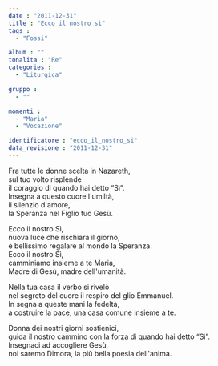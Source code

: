 ```yaml
---
date : "2011-12-31"
title : "Ecco il nostro sì"
tags : 
  - "Fossi"

album : ""
tonalita : "Re"
categories : 
  - "Liturgica"

gruppo : 
  - ""

momenti : 
  - "Maria"
  - "Vocazione"

identificatore : "ecco_il_nostro_si"
data_revisione : "2011-12-31"
---
```

  
  
Fra tutte le donne scelta in Nazareth,    
 sul tuo volto risplende   
 il coraggio di quando hai detto “Sì”.  
 Insegna a questo cuore l'umiltà,    
 il silenzio d'amore,   
 la Speranza nel Figlio tuo Gesù.  
  
  
  
Ecco il nostro Sì,   
nuova luce che rischiara il giorno,  
è bellissimo regalare al mondo la Speranza.  
Ecco il nostro Sì,   
camminiamo insieme a te Maria,  
Madre di Gesù, madre dell'umanità.     
  
  
  
  
Nella tua casa il verbo si rivelò   
nel segreto del cuore il respiro del glio Emmanuel.  
In segna a queste mani la fedeltà,  
a costruire la pace, una casa comune insieme a te.       
  
  
  
  
Donna dei nostri giorni sostienici,  
guida il nostro cammino con la forza di quando hai detto “Sì”.  
Insegnaci ad accogliere Gesù,   
noi saremo Dimora, la più bella poesia dell'anima.  
  
  
  
